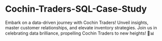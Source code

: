 # Cochin-Traders-SQL-Case-Study
Embark on a data-driven journey with Cochin Traders! Unveil insights, master customer relationships, and elevate inventory strategies. Join us in celebrating data brilliance, propelling Cochin Traders to new heights! 🚀📊
